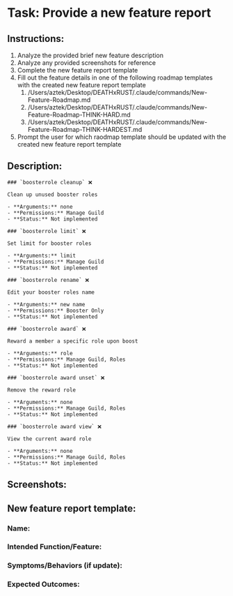 # Task: Provide a new feature report



## Instructions:

1. Analyze the provided brief new feature description
2. Analyze any provided screenshots for reference
3. Complete the new feature report template
4. Fill out the feature details in one of the following roadmap templates with the created new feature report template
   1. /Users/aztek/Desktop/DEATHxRUST/.claude/commands/New-Feature-Roadmap.md
   1. /Users/aztek/Desktop/DEATHxRUST/.claude/commands/New-Feature-Roadmap-THINK-HARD.md
   1. /Users/aztek/Desktop/DEATHxRUST/.claude/commands/New-Feature-Roadmap-THINK-HARDEST.md
5. Prompt the user for which raodmap template should be updated with the created new feature report template




## Description:

```
### `boosterrole cleanup` ❌

Clean up unused booster roles

- **Arguments:** none
- **Permissions:** Manage Guild
- **Status:** Not implemented

### `boosterrole limit` ❌

Set limit for booster roles

- **Arguments:** limit
- **Permissions:** Manage Guild
- **Status:** Not implemented

### `boosterrole rename` ❌

Edit your booster roles name

- **Arguments:** new name
- **Permissions:** Booster Only
- **Status:** Not implemented

### `boosterrole award` ❌

Reward a member a specific role upon boost

- **Arguments:** role
- **Permissions:** Manage Guild, Roles
- **Status:** Not implemented

### `boosterrole award unset` ❌

Remove the reward role

- **Arguments:** none
- **Permissions:** Manage Guild, Roles
- **Status:** Not implemented

### `boosterrole award view` ❌

View the current award role

- **Arguments:** none
- **Permissions:** Manage Guild, Roles
- **Status:** Not implemented
```



## Screenshots:



## New feature report template:



### Name:



### Intended Function/Feature:



### Symptoms/Behaviors (if update):



### Expected Outcomes:

